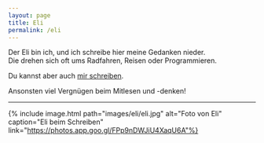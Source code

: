 ```yaml
---
layout: page
title: Eli
permalink: /eli
---
```


Der Eli bin ich, und ich schreibe hier meine Gedanken nieder.  
Die drehen sich oft ums Radfahren, Reisen oder Programmieren.

Du kannst aber auch [mir schreiben](mailto:eliasgander@icloud.com).

Ansonsten viel Vergnügen beim Mitlesen und -denken!

---

{% include image.html path="images/eli/eli.jpg" alt="Foto von Eli" caption="Eli beim Schreiben" link="https://photos.app.goo.gl/FPp9nDWJiU4XaqU6A"%}